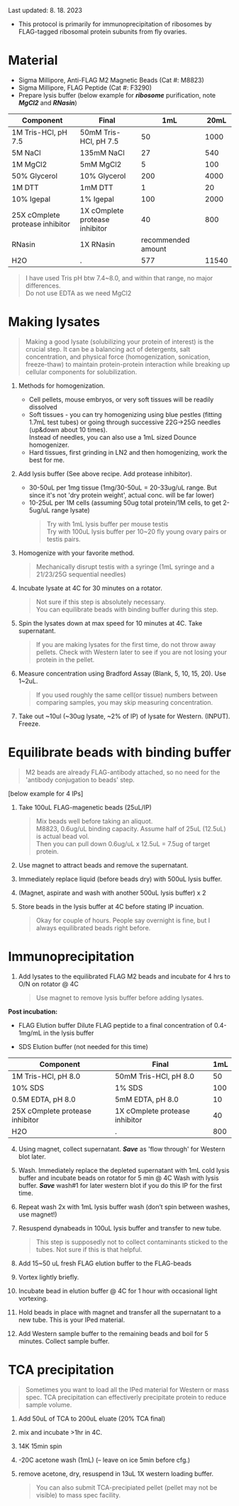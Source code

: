 Last updated: 8. 18. 2023

- This protocol is primarily for immunoprecipitation of ribosomes by FLAG-tagged ribosomal protein subunits from fly ovaries.

# Material 
- Sigma Millipore, Anti-FLAG M2 Magnetic Beads (Cat #: M8823)
- Sigma Millipore, FLAG Peptide (Cat #: F3290)
- Prepare lysis buffer (below example for ***ribosome*** purification, note ***MgCl2*** and ***RNasin***)

|Component| Final| 1mL | 20mL|
|---------|----------|--|--|
|1M Tris-HCl, pH 7.5|50mM Tris-HCl, pH 7.5|50|1000|
|5M NaCl| 135mM NaCl|27|540|
|1M MgCl2|5mM MgCl2|5|100|
|50% Glycerol|10% Glycerol|200|4000|
|1M DTT|1mM DTT|1|20|
|10% Igepal|1% Igepal|100|2000|
|25X cOmplete protease inhibitor|1X cOmplete protease inhibitor|40|800|
|RNasin|1X RNasin|recommended amount||
|H2O| .|577|11540|
> I have used Tris pH btw 7.4~8.0, and within that range, no major differences.<br>
> Do not use EDTA as we need MgCl2
 

# Making lysates

> Making a good lysate (solubilizing your protein of interest) is the crucial step. It can be a balancing act of detergents, salt concentration, and physical force (homogenization, sonication, freeze-thaw) to maintain protein-protein interaction while breaking up cellular components for solubilization. 

1. Methods for homogenization.
    - Cell pellets, mouse embryos, or very soft tissues will be readily dissolved
    - Soft tissues - you can try homogenizing using blue pestles (fitting 1.7mL test tubes) or going through successive 22G->25G needles (up&down about 10 times).<br>
      Instead of needles, you can also use a 1mL sized Dounce homogenizer.
    - Hard tissues, first grinding in LN2 and then homogenizing, work the best for me.

2. Add lysis buffer (See above recipe. Add protease inhibitor).
    - 30-50uL per 1mg tissue (1mg/30-50uL = 20-33ug/uL range. But since it's not 'dry protein weight', actual conc. will be far lower) 
    - 10-25uL per 1M cells (assuming 50ug total protein/1M cells, to get 2-5ug/uL range lysate)
      > Try with 1mL lysis buffer per mouse testis<br>
      > Try with 100uL lysis buffer per 10~20 fly young ovary pairs or testis pairs.

3. Homogenize with your favorite method.
    > Mechanically disrupt testis with a syringe (1mL syringe and a 21/23/25G sequential needles)
 
4. Incubate lysate at 4C for 30 minutes on a rotator.
    > Not sure if this step is absolutely necessary.<br>
    > You can equilibrate beads with binding buffer during this step.
 
5. Spin the lysates down at max speed for 10 minutes at 4C. Take supernatant. 
    > If you are making lysates for the first time, do not throw away pellets. Check with Western later to see if you are not losing your protein in the pellet. 

6. Measure concentration using Bradford Assay (Blank, 5, 10, 15, 20). Use 1~2uL. 
    > If you used roughly the same cell(or tissue) numbers between comparing samples, you may skip measuring concentration.
 
7. Take out ~10ul (~30ug lysate, ~2% of IP) of lysate for Western. (INPUT). Freeze.
 

# Equilibrate beads with binding buffer
  > M2 beads are already FLAG-antibody attached, so no need for the 'antibody conjugation to beads' step.

[below example for 4 IPs]
1. Take 100uL FLAG-magenetic beads (25uL/IP)
    > Mix beads well before taking an aliquot.<br>
    > M8823, 0.6ug/uL binding capacity. Assume half of 25uL (12.5uL) is actual bead vol.<br>
    > Then you can pull down 0.6ug/uL x 12.5uL = 7.5ug of target protein.

2. Use magnet to attract beads and remove the supernatant.
   
3. Immediately replace liquid (before beads dry) with 500uL lysis buffer.
   
4. (Magnet, aspirate and wash with another 500uL lysis buffer) x 2
   
5. Store beads in the lysis buffer at 4C before stating IP incuation.
    > Okay for couple of hours. People say overnight is fine, but I always equilibrated beads right before.
  
# Immunoprecipitation

1. Add lysates to the equilibrated FLAG M2 beads and incubate for 4 hrs to O/N on rotator @ 4C
    > Use magnet to remove lysis buffer before adding lysates.
 
<b>Post incubation:</b><br>
- FLAG Elution buffer
Dilute FLAG peptide to a final concentration of 0.4-1mg/mL in the lysis buffer

- SDS Elution buffer (not needed for this time)<br>

|Component| Final| 1mL |
|---------|----------|--|
|1M Tris-HCl, pH 8.0|50mM Tris-HCl, pH 8.0|50|
|10% SDS| 1% SDS|100|
|0.5M EDTA, pH 8.0| 5mM EDTA, pH 8.0|10|
|25X cOmplete protease inhibitor|1X cOmplete protease inhibitor|40|
|H2O| .|800|

4. Using magnet, collect supernatant. ***Save*** as 'flow through' for Western blot later. 
 
5. Wash. Immediately replace the depleted supernatant with 1mL cold lysis buffer and incubate beads on rotator for 5 min @ 4C Wash with lysis buffer. ***Save*** wash#1 for later western blot if you do this IP for the first time.
 
6. Repeat wash 2x with 1mL lysis buffer wash (don’t spin between washes, use magnet!)
 
7. Resuspend dynabeads in 100uL lysis buffer and transfer to new tube.
    > This step is supposedly not to collect contaminants sticked to the tubes. Not sure if this is that helpful. 
 
8. Add 15~50 uL fresh FLAG elution buffer to the FLAG-beads
 
9. Vortex lightly briefly. 
 
10. Incubate bead in elution buffer @ 4C for 1 hour with occasional light vortexing. 
 
11. Hold beads in place with magnet and transfer all the supernatant to a new tube. This is your IPed material.

12. Add Western sample buffer to the remaining beads and boil for 5 minutes. Collect sample buffer. 


# TCA precipitation 

> Sometimes you want to load all the IPed material for Western or mass spec. TCA precipitation can effectiverly precipitate protein to reduce sample volume. 
 
1. Add 50uL of TCA to 200uL eluate (20% TCA final)
 
2. mix and incubate >1hr in 4C.
 
3. 14K 15min spin
 
4. -20C acetone wash (1mL) (– leave on ice 5min before cfg.)
 
5. remove acetone, dry, resuspend in 13uL 1X western loading buffer.
    > You can also submit TCA-precipiated pellet (pellet may not be visible) to mass spec facility.
